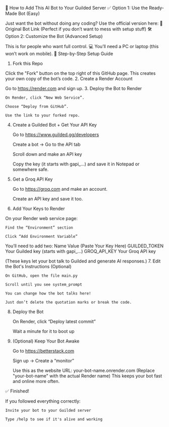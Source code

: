 🤖 How to Add This AI Bot to Your Guilded Server
✅ Option 1: Use the Ready-Made Bot (Easy)

Just want the bot without doing any coding?
Use the official version here:
🔗 Original Bot Link
(Perfect if you don’t want to mess with setup stuff)
🛠️ Option 2: Customize the Bot (Advanced Setup)

This is for people who want full control.
💻 You’ll need a PC or laptop (this won’t work on mobile).
🧩 Step-by-Step Setup Guide
1. Fork this Repo

Click the "Fork" button on the top right of this GitHub page. This creates your own copy of the bot’s code.
2. Create a Render Account

Go to https://render.com and sign up.
3. Deploy the Bot to Render

    On Render, click “New Web Service”.

    Choose “Deploy from GitHub”.

    Use the link to your forked repo.

4. Create a Guilded Bot + Get Your API Key

    Go to https://www.guilded.gg/developers

    Create a bot → Go to the API tab

    Scroll down and make an API key

    Copy the key (it starts with gapi_...) and save it in Notepad or somewhere safe.

5. Get a Groq API Key

    Go to https://groq.com and make an account.

    Create an API key and save it too.

6. Add Your Keys to Render

On your Render web service page:

    Find the “Environment” section

    Click “Add Environment Variable”

You’ll need to add two:
Name	Value (Paste Your Key Here)
GUILDED_TOKEN	Your Guilded key (starts with gapi_...)
GROQ_API_KEY	Your Groq API key

(These keys let your bot talk to Guilded and generate AI responses.)
7. Edit the Bot's Instructions (Optional)

    On GitHub, open the file main.py

    Scroll until you see system_prompt

    You can change how the bot talks here!

    Just don’t delete the quotation marks or break the code.

8. Deploy the Bot

    On Render, click “Deploy latest commit”

    Wait a minute for it to boot up

9. (Optional) Keep Your Bot Awake

    Go to https://betterstack.com

    Sign up → Create a “monitor”

    Use this as the website URL:
    your-bot-name.onrender.com
    (Replace "your-bot-name" with the actual Render name)
    This keeps your bot fast and online more often.

✅ Finished!

If you followed everything correctly:

    Invite your bot to your Guilded server

    Type /help to see if it's alive and working
